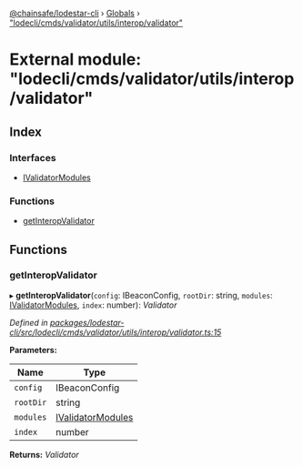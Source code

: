 [@chainsafe/lodestar-cli](../README.md) › [Globals](../globals.md) › ["lodecli/cmds/validator/utils/interop/validator"](_lodecli_cmds_validator_utils_interop_validator_.md)

# External module: "lodecli/cmds/validator/utils/interop/validator"

## Index

### Interfaces

* [IValidatorModules](../interfaces/_lodecli_cmds_validator_utils_interop_validator_.ivalidatormodules.md)

### Functions

* [getInteropValidator](_lodecli_cmds_validator_utils_interop_validator_.md#getinteropvalidator)

## Functions

###  getInteropValidator

▸ **getInteropValidator**(`config`: IBeaconConfig, `rootDir`: string, `modules`: [IValidatorModules](../interfaces/_lodecli_cmds_validator_utils_interop_validator_.ivalidatormodules.md), `index`: number): *Validator*

*Defined in [packages/lodestar-cli/src/lodecli/cmds/validator/utils/interop/validator.ts:15](https://github.com/ChainSafe/lodestar/blob/e2d6cf7/packages/lodestar-cli/src/lodecli/cmds/validator/utils/interop/validator.ts#L15)*

**Parameters:**

Name | Type |
------ | ------ |
`config` | IBeaconConfig |
`rootDir` | string |
`modules` | [IValidatorModules](../interfaces/_lodecli_cmds_validator_utils_interop_validator_.ivalidatormodules.md) |
`index` | number |

**Returns:** *Validator*
